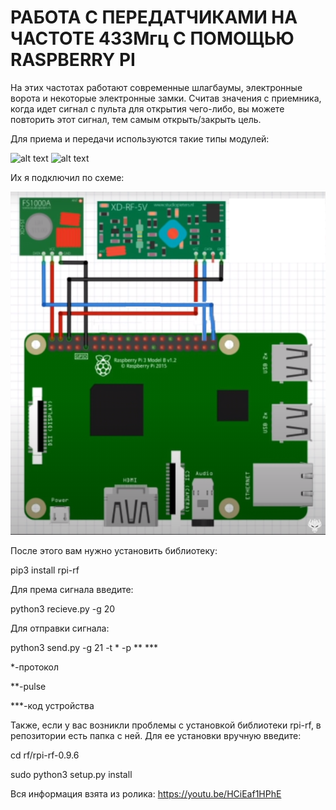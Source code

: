 # РАБОТА С ПЕРЕДАТЧИКАМИ НА ЧАСТОТЕ 433Мгц С ПОМОЩЬЮ RASPBERRY PI

На этих частотах работают современные шлагбаумы, электронные ворота и некоторые электронные замки. Считав значения с приемника, когда идет сигнал с пульта для открытия чего-либо, вы можете повторить этот сигнал, тем самым открыть/закрыть цель.

Для приема и передачи используются такие типы модулей:

![alt text](https://static-sl.insales.ru/images/products/1/1171/141264019/1070.jpg)
![alt text](https://ae01.alicdn.com/kf/HTB1day5aULrK1Rjy1zbq6AenFXa6/QIACHIP-433-Mhz.jpg)

Их я подключил по схеме:

![alt text](https://github.com/EternalB-1/rf/blob/master/img/Screenshot_1.png?raw=true)


После этого вам нужно установить библиотеку:

pip3 install rpi-rf

Для према сигнала введите:

python3 recieve.py -g 20

Для отправки сигнала:

python3 send.py -g 21 -t * -p ** ***

*-протокол

**-pulse

***-код устройства

Также, если у вас возникли проблемы с установкой библиотеки rpi-rf, в репозитории есть папка с ней. Для ее установки вручную введите:

cd rf/rpi-rf-0.9.6

sudo python3 setup.py install

Вся информация взята из ролика: https://youtu.be/HCiEaf1HPhE
